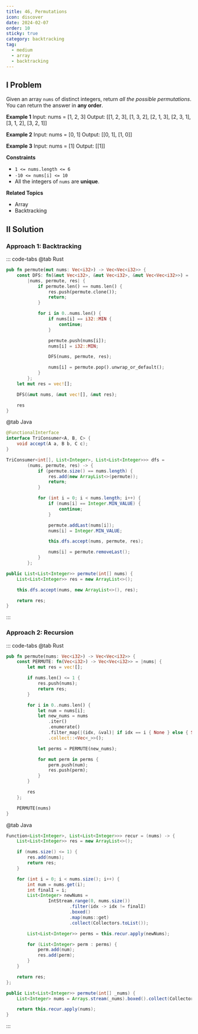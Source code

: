 ```yaml
---
title: 46, Permutations
icon: discover
date: 2024-02-07
order: 10
sticky: true
category: backtracking
tag: 
  - medium
  - array
  - backtracking
---
```


## I Problem
Given an array `nums` of distinct integers, return *all the possible permutations*. You can return the answer in **any order**.

**Example 1**
Input: nums = [1, 2, 3]
Output: [[1, 2, 3], [1, 3, 2], [2, 1, 3], [2, 3, 1], [3, 1, 2], [3, 2, 1]]

**Example 2**
Input: nums = [0, 1]
Output: [[0, 1], [1, 0]]

**Example 3**
Input: nums = [1]
Output: [[1]]

**Constraints**
- `1 <= nums.length <= 6`
- `-10 <= nums[i] <= 10`
- All the integers of `nums` are **unique**.

**Related Topics**
- Array
- Backtracking


## II Solution
### Approach 1: Backtracking
::: code-tabs
@tab Rust
```rust
pub fn permute(mut nums: Vec<i32>) -> Vec<Vec<i32>> {
    const DFS: fn(&mut Vec<i32>, &mut Vec<i32>, &mut Vec<Vec<i32>>) = 
        |nums, permute, res| {
            if permute.len() == nums.len() {
                res.push(permute.clone());
                return;
            }

            for i in 0..nums.len() {
                if nums[i] == i32::MIN {
                    continue;
                }

                permute.push(nums[i]);
                nums[i] = i32::MIN;

                DFS(nums, permute, res);

                nums[i] = permute.pop().unwrap_or_default();
            }
        };
    let mut res = vec![];

    DFS(&mut nums, &mut vec![], &mut res);

    res
}
```

@tab Java
```java
@FunctionalInterface
interface TriConsumer<A, B, C> {
    void accept(A a, B b, C c);
}

TriConsumer<int[], List<Integer>, List<List<Integer>>> dfs =
        (nums, permute, res) -> {
            if (permute.size() == nums.length) {
                res.add(new ArrayList<>(permute));
                return;
            }

            for (int i = 0; i < nums.length; i++) {
                if (nums[i] == Integer.MIN_VALUE) {
                    continue;
                }

                permute.addLast(nums[i]);
                nums[i] = Integer.MIN_VALUE;

                this.dfs.accept(nums, permute, res);

                nums[i] = permute.removeLast();
            }
        };

public List<List<Integer>> permute(int[] nums) {
    List<List<Integer>> res = new ArrayList<>();

    this.dfs.accept(nums, new ArrayList<>(), res);

    return res;
}
```
:::

### Approach 2: Recursion
::: code-tabs
@tab Rust
```rust
pub fn permute(nums: Vec<i32>) -> Vec<Vec<i32>> {
    const PERMUTE: fn(Vec<i32>) -> Vec<Vec<i32>> = |nums| {
        let mut res = vec![];

        if nums.len() <= 1 {
            res.push(nums);
            return res;
        }

        for i in 0..nums.len() {
            let num = nums[i];
            let new_nums = nums
                .iter()
                .enumerate()
                .filter_map(|(idx, &val)| if idx == i { None } else { Some(val) })
                .collect::<Vec<_>>();

            let perms = PERMUTE(new_nums);

            for mut perm in perms {
                perm.push(num);
                res.push(perm);
            }
        }

        res
    };

    PERMUTE(nums)
}
```

@tab Java
```java
Function<List<Integer>, List<List<Integer>>> recur = (nums) -> {
    List<List<Integer>> res = new ArrayList<>();

    if (nums.size() <= 1) {
        res.add(nums);
        return res;
    }

    for (int i = 0; i < nums.size(); i++) {
        int num = nums.get(i);
        int finalI = i;
        List<Integer> newNums =
                IntStream.range(0, nums.size())
                        .filter(idx -> idx != finalI)
                        .boxed()
                        .map(nums::get)
                        .collect(Collectors.toList());

        List<List<Integer>> perms = this.recur.apply(newNums);

        for (List<Integer> perm : perms) {
            perm.add(num);
            res.add(perm);
        }
    }

    return res;
};

public List<List<Integer>> permute(int[] _nums) {
    List<Integer> nums = Arrays.stream(_nums).boxed().collect(Collectors.toList());

    return this.recur.apply(nums);
}
```
:::